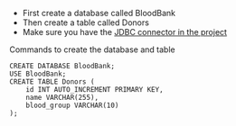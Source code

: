 - First create a database called BloodBank
- Then create a table called Donors
- Make sure you have the [JDBC connector in the project](https://dev.mysql.com/downloads/connector/j/)

Commands to create the database and table
```
CREATE DATABASE BloodBank;
USE BloodBank;
CREATE TABLE Donors (
    id INT AUTO_INCREMENT PRIMARY KEY,
    name VARCHAR(255),
    blood_group VARCHAR(10)
);

```